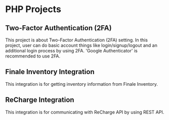# PHP Projects

## Two-Factor Authentication (2FA)

This project is about Two-Factor Authentication (2FA) setting. In this project, user can do basic account things like login/signup/logout and an additional login process by using 2FA. 'Google Authenticator' is recommended to use 2FA.

## Finale Inventory Integration

This integration is for getting inventory information from Finale Inventory.

## ReCharge Integration

This integration is for communicating with ReCharge API by using REST API.
